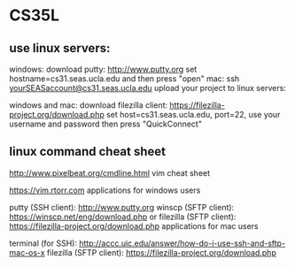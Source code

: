 # CS35L

## use linux servers:

windows:
download putty: http://www.putty.org
set hostname=cs31.seas.ucla.edu and then press "open"
mac: ssh yourSEASaccount@cs31.seas.ucla.edu
upload your project to linux servers:

windows and mac:
download filezilla client: https://filezilla-project.org/download.php
set host=cs31.seas.ucla.edu, port=22, use your username and password then press "QuickConnect"

## linux command cheat sheet

http://www.pixelbeat.org/cmdline.html
vim cheat sheet

https://vim.rtorr.com
applications for windows users

putty (SSH client): http://www.putty.org
winscp (SFTP client): https://winscp.net/eng/download.php
or filezilla (SFTP client): https://filezilla-project.org/download.php
applications for mac users

terminal (for SSH): http://accc.uic.edu/answer/how-do-i-use-ssh-and-sftp-mac-os-x
filezilla (SFTP client): https://filezilla-project.org/download.php
